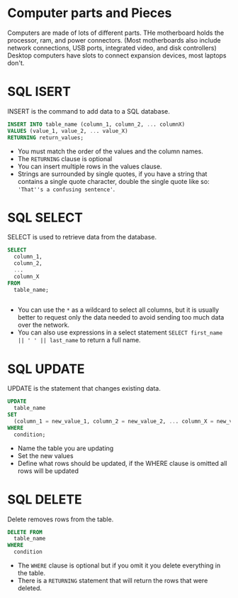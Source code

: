 # Computer parts and Pieces

Computers are made of lots of different parts.
THe motherboard holds the processor, ram, and power connectors. (Most motherboards also include network connections, USB ports, integrated video, and disk controllers)
Desktop computers have slots to connect expansion devices, most laptops don't.


# SQL ISERT
INSERT is the command to add data to a SQL database. 

```SQL
INSERT INTO table_name (column_1, column_2, ... columnX)
VALUES (value_1, value_2, ... value_X)
RETURNING return_values;
```

- You must match the order of the values and the column names.
- The `RETURNING` clause is optional
- You can insert multiple rows in the values clause.
- Strings are surrounded by single quotes, if you have a string that contains a single quote character, double the single quote like so:  `'That''s a confusing sentence'`. 

# SQL SELECT

SELECT is used to retrieve data from the database.

```SQL
SELECT
  column_1,
  column_2,
  ...
  column_X
FROM
  table_name;
     
```

- You can use the `*` as a wildcard to select all columns, but it is usually better to request only the data needed to avoid sending too much data over the network.
- You can also use expressions in a select statement `SELECT first_name || ' ' || last_name` to return a full name.


# SQL UPDATE

UPDATE is the statement that changes existing data.

```SQL
UPDATE 
  table_name
SET
  (column_1 = new_value_1, column_2 = new_value_2, ... column_X = new_value_X)
WHERE
  condition;
```

- Name the table you are updating
- Set the new values
- Define what rows should be updated, if the WHERE clause is omitted all rows will be updated

# SQL DELETE

Delete removes rows from the table.

``` SQL
DELETE FROM
  table_name
WHERE
  condition
```

- The `WHERE` clause is optional but if you omit it you delete everything in the table.
- There is a `RETURNING` statement that will return the rows that were deleted.